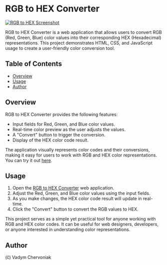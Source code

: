 # RGB to HEX Converter

[![RGB to HEX Screenshot](https://github.com/vadym4che/rgb-to-hex/blob/main/screenshot.png)](https://vadym4che.github.io/rgb-to-hex/)

RGB to HEX Converter is a web application that allows users to convert RGB (Red, Green, Blue) color values into their corresponding HEX (Hexadecimal) representations. This project demonstrates HTML, CSS, and JavaScript usage to create a user-friendly color conversion tool.

## Table of Contents

- [Overview](#overview)
- [Usage](#usage)
- [Author](#author)

## Overview

RGB to HEX Converter provides the following features:

- Input fields for Red, Green, and Blue color values.
- Real-time color preview as the user adjusts the values.
- A "Convert" button to trigger the conversion.
- Display of the HEX color code result.

The application visually represents color codes and their conversions, making it easy for users to work with RGB and HEX color representations. You can try it out [here](https://vadym4che.github.io/rgb-to-hex/).

## Usage

1. Open the [RGB to HEX Converter](https://vadym4che.github.io/rgb-to-hex/) web application.
2. Adjust the Red, Green, and Blue color values using the input fields.
3. As you make changes, the HEX color code result will update in real-time.
4. Click the "Convert" button to convert the RGB values to HEX.

This project serves as a simple yet practical tool for anyone working with RGB and HEX color codes. It can be useful for web designers, developers, or anyone interested in understanding color representations.

## Author

(&ccaron;) Vadym Chervoniak
